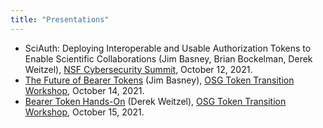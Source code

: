 ```yaml
---
title: "Presentations"
---
```


* SciAuth: Deploying Interoperable and Usable Authorization Tokens to Enable Scientific Collaborations (Jim Basney, Brian Bockelman, Derek Weitzel), [NSF Cybersecurity Summit](https://www.trustedci.org/2021-summit-program), October 12, 2021.
* [The Future of Bearer Tokens](https://indico.fnal.gov/event/50597/contributions/225838/) (Jim Basney), [OSG Token Transition Workshop](https://opensciencegrid.org/events/Token-Transition-Workshop/), October 14, 2021.
* [Bearer Token Hands-On](https://indico.fnal.gov/event/50597/contributions/225905/) (Derek Weitzel), [OSG Token Transition Workshop](https://opensciencegrid.org/events/Token-Transition-Workshop/), October 15, 2021.
